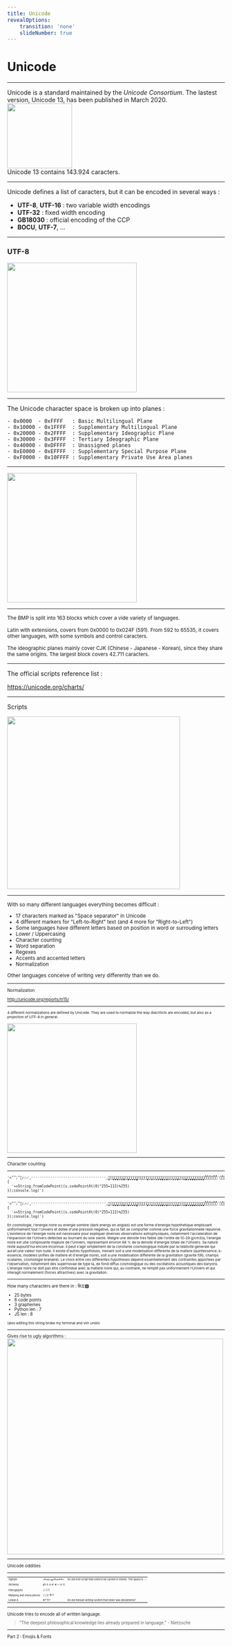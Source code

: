 ```yaml
---
title: Unicode
revealOptions:
    transition: 'none'
    slideNumber: true
---
```

<link rel="stylesheet" href="https://use.fontawesome.com/releases/v5.0.13/css/all.css" integrity="sha384-DNOHZ68U8hZfKXOrtjWvjxusGo9WQnrNx2sqG0tfsghAvtVlRW3tvkXWZh58N9jp" crossorigin="anonymous">
<h1>Unicode</h1>

---

Unicode is a standard maintained by the *Unicode Consortium*. The lastest version, Unicode 13, has been published in March 2020.
<br>
<img src="assets/unicode.svg.png" height="150px">
<br>
Unicode 13 contains 143.924 caracters.

---

Unicode defines a list of caracters, but it can be encoded in several ways :
- __UTF-8__, __UTF-16__ : two variable width encodings
- __UTF-32__ : fixed width encoding
- __GB18030__ : official encoding of the CCP
- __BOCU__, __UTF-7__, ...

---

<h3>UTF-8</h3>
<img src="assets/utf8.png" height="300px">

---

The Unicode character space is broken up into planes :
```
- 0x0000  - 0xFFFF   : Basic Multilingual Plane
- 0x10000 - 0x1FFFF  : Supplementary Multilingual Plane
- 0x20000 - 0x2FFFF  : Supplementary Ideographic Plane
- 0x30000 - 0x3FFFF  : Tertiary Ideographic Plane
- 0x40000 - 0xDFFFF  : Unassigned planes
- 0xE0000 - 0xEFFFF  : Supplementary Special Purpose Plane
- 0xF0000 - 0x10FFFF : Supplementary Private Use Area planes
```

---

<img src="assets/utf8-planes.png" height="300px">


---

<small>
The BMP is split into 163 blocks which cover a vide variety of languages.
<br><br>
Latin with extensions, covers from 0x0000 to 0x024F (591). From 592 to 65535, it covers other languages, with some symbols and control caracters.
<br><br>
The ideographic planes mainly cover CJK (Chinese - Japanese - Korean), since they share the same origins. The largest block covers 42.711 caracters.
</small>

---

The official scripts reference list :

https://unicode.org/charts/

---

Scripts

<img src="assets/ethiopic.png" height="400px">

---

<small>
With so many different languages everything becomes difficult :

<ul>
    <li>17 characters marked as "Space separator" in Unicode</li>
    <li>4 different markers for "Left-to-Right" text (and 4 more for "Right-to-Left")</li>
    <li>Some languages have different letters based on position in word or surrouding letters</li>
    <li>Lower / Uppercasing</li>
    <li>Character counting</li>
    <li>Word separation</li>
    <li>Regexes</li>
    <li>Accents and accented letters</li>
    <li>Normalization</li>
</ul>


Other languages conceive of writing very differently than we do.
<small>

---

Normalization

http://unicode.org/reports/tr15/

---

<small>4 different normalizations are defined by Unicode.
They are used to normalize the way diacriticts are encoded, but also as a projection of UTF-8 in general.</small>

<img src="assets/normalization.jpg" height="300px">

---

Character counting

---

```
ˈ="";"🜚̷̷̷̡̛̛̛̛̛̛̛̛̛̛̛̛̛̛̛̛̛̛̛̛̛̛̛̛̛̛̛̛̛̛̛̛̛̛̛̳̜̝̝̝̗͚͕̜̗̜̝̗̝̜̗̝͖̯̙̜̜̯̜̯̗̜̝͕̜̗̖̞̝̖̗̟̞̗̯̜̜̗̝̜̝͕̣̜̗̝͕̜̞̗̝̜̜̯̗͚̟̗̯̯̗̝̞̝̝̜̝̯̗̯̗̝̜̜̞̗̺͕̗̜͕̜̗̜̝̗̜̯̗̞̝̞̗̟̗̝̯̗̝̜̯̝̞̖̗̟͚̜̝̯̜͕̯̯̗̝̜͕̞̯̜̗̝̜͕̣̜̗̯̝̜̯̜̗̗̻̯̜̜̗̯̗͖͕̝͇̯͚͕̜̗̜̝̗̜̝̞̝̯̜̯̘͕̣̜̗͚̞̜̯̜̜̗̝̜͓̯̜̗͕̜̗̝̯͕̣̜̗̯̜̯̯̘̝͕̖̗̜̝̗̜̝̜̜̞͕̯̗̗̞̜̯̝̜̯̜̝̝̝̗̟̗̜̗̞̯̯̯̗̗̜̯̟̗̯̯̗̜̯̜̝̜̜̗͕̯̖̞̝̖͚̜̯̜̝̗̯̜̝̗̯̗̝̜̗̜̯̯̗͖̟̗̜̜͚̙̜͚̝̜̗̗̯̗͕̜̗̜̝̗͚̝̗̯̜̝̗̯̗̝̜̗̜̯̯̗̯̗̝̜͖̯̗͖̠͚̖̯̞̯̯̗͚̝̝̝̗̯̜̯̗̺̖̝̗̜̗̜̖̞̝̖̞̜̜̗̜̝̜̯̗̜̯̞̞̝̞̯͕̝̯̗̝̜͚̜̝̯̜̞̜̝̯̞̯͚̝̜̗̝̝̝̗̟̝̝̗̯̗̝̜̯̝̗̟̯̝̜̺͕̜̗̜̝̗̜̝̗̞̯̝̜̝̜̯̯̯̗̜̝̗̟̗͚̯̝̜̯̗͚̜̞̗̞̯̜̗̝̜͕̣̜̗̟̗̗̜̯̗̜̝̯̜͖̝̯̯̗̯̯̯̗̯̗̝̜ͮ̑́̓ͮ̓̓̀̓ͮ̀̓ͮ̃ͮ̓̓̀̓ͮ́̐̀̓ͮ̒̀ͮ̓̓̀̇ͮ̓ͮ́͗ͮ̓́̂ͮ̃̓ͮ̔̀̓ͮ̒̓̓̀̓ͮ̇̂̓̂̃̓ͮ̓́́̂ͮ̃̔̀̓̓̂ͮ̂̃̂ͮ̄̓̀́ͮ̓̂ͮ̒̂̓̓ͮ̒̃̓ͮ̀̓́́ͮ̓̂̄̓ͮ̃ͮͮ̔̂ͮ́̓ͮ̑̀̂̓̀ͮ̑̓ͮ̃̓ͮ̔̀̑̓ͮ̀̄̂̂̓̓ͮ̀̓̃́̄̓ͮ̓̆́̂̓̑̓ͮ̒̓ͮ̓̓̀̓ͮ̀̓ͮ̓́̂ͮ̓̑̓́́̀̓ͮ̃̀ͮ̓̆̃̓̀ͮ̒̄̓̀́̓́ͮ̐́̓̀̄̂́ͮ́̂̀̇́̃̓́ͮ̂̓̂ͮ̑̑̓̓̀̂ͮ̒̓ͮ̓̆́ͮ̒̓ͮ̄̓̀́ͮ̒̓̂̓̑̂̓̓ͮ̃ͮ̂̃̀̂ͮ̒̃ͮ̆̆̓ͮ́̓̑̓ͮ̀̓ͮ̃̓ͮ̒̓́̂̓ͮ̂̀̓́ͮ̔̐̓ͮ̒̓ͮ̀̒̀̓ͮ̒̓ͮ͛̀ͮ̑́͗ͮ̓̓̀̓ͮ̀̓ͮ̓́̂ͮ̃̓ͮ̑́̂̓ͮ̓̃̀̓ͮ̒̓ͮ̄̓̀́ͮ̀̓̀̓́̓̂̂ͮ̓̄̀ͮ̈́͆ͮͮ̒̓ͮͮ̒̓́̂̓ͮ̒̓̓̀̓ͮ̂̂̓ͮ̒̓ͮ̄̓̀́ͮͮ̂̃̀̓ͮ̀̓́̂̓ͮ̃̃̀̒̃ͮ̓̑̀̓ͮ̑̃̓ͮͮ̓̃̂ͮ́̀ͮ́̓̓̂ͮ̒̓ͮͮ̑́̂̂̓ͮ̑́̃̓ͮ̒̃̂̓ͮ̀ͮͮ̀̓̂̄̂̓ͮ̓̓̀̓ͮ̃ͮ̃̀̂ͮ̃̓ͮ̄̓̃̀ͮͮ̃̓ͮͮ̓̆́̂̓ͮ̒̃̂̀̓́ͮ̇̂̓́̓́ͮ̓̂ͮ́̂ͮͮ̃̓ͮ̒̓́̂ͮ̒̔̔̓̀̓̂̓ͮ̒̓ͮͮ̂̓̀̓ͮ̃̂̓́́̓̑̓ͮ͛̓́́̓̑̓ͮ̒̓̓́ͮ̃̔̓́ͮ̒̓ͮ̂̓̀̓ͮ̓̂ͮ̒̓̓̀̓ͮ̀̓͗ͮ́̂ͮͮ̃̓ͮ̒̓́̂ͮ̒̔̔̓̀̓̂̓ͮ̒̓ͮͮ̀̄̂̂ͮ̀̄̂̓ͮ̔͗ͮ̑́ͮ́̑̀̓́ͮ̑́̓ͮ̐̀̀̓͗ͮ̓ͮ̑̆ͮ̓̂̀̓ͮ̑̓́ͮ̒̔̔̓̀̓̂̓́ͮ̇̂̓́̓́ͮ̒̓̓̒ͮ̓́́̓̂̓̓̓̂ͮ̒̓́ͮ̑̂̀̂̓́ͮ̀̂̓̓́ͮ̀ͮ̐́̓̀̄̂ͮ̂̓̂ͮ̒̓́ͮ́̃̓̀̄̓ͮ̒̓ͮ̂̇̓ͮͮ̒̓ͮ̔̒ͮ̒̔̔̃́ͮ̑́̃̓ͮ̃ͮ̒̓́ͮ́̑̂́ͮ̑̃́̂̃̓́ͮ̒̓́ͮ̐̀̇́ͮ̓̓̀̓ͮ̀̓ͮ̓ͮ̒̂ͮ́ͮ̓̂̀̓ͮ̑̔̒̃̓ͮ̄̓̑ͮͮ̂̓̀̓ͮ̀̓ͮ̃ͮ̃ͮ̑̂̀̀̓ͮ̓ͮ̀̓̂ͮ́ͮ̃̔̀̓̓̂ͮ̄̓̀́ͮ̓̂ͮ̃ͮ̂̓̀̂ͮ̀̓̓̂ͮ̔̀̑̓́ͮ̂̂̀̑̂̄̓́͗ͮ̄̓̑ͮͮ̀̄̂̂̚̕̚̕̕̕̕̚̕̚̚̕̚̕̚̚̚̚̕̚̚̚̚̚̚̚̕̚̚̕̚̕̚̚̕̚̚̚̕̚̚̚̕̚̚̕̚̚̚̚̚̚̚̚̕̚̚̕̕̚̚̕̚̚̚̚̕̚̚̕̚̚̚̕̚̚̕͜͜͟͜͜͜͜͜͜͞͝".split("").forEach(function(s){
  ˈ+=String.fromCodePoint((s.codePointAt(0)^255+113)%255)
});console.log(ˈ)
```

---

```
ˈ="";"🜚̷̷̷̡̛̛̛̛̛̛̛̛̛̛̛̛̛̛̛̛̛̛̛̛̛̛̛̛̛̛̛̛̛̛̛̛̛̛̛̳̜̝̝̝̗͚͕̜̗̜̝̗̝̜̗̝͖̯̙̜̜̯̜̯̗̜̝͕̜̗̖̞̝̖̗̟̞̗̯̜̜̗̝̜̝͕̣̜̗̝͕̜̞̗̝̜̜̯̗͚̟̗̯̯̗̝̞̝̝̜̝̯̗̯̗̝̜̜̞̗̺͕̗̜͕̜̗̜̝̗̜̯̗̞̝̞̗̟̗̝̯̗̝̜̯̝̞̖̗̟͚̜̝̯̜͕̯̯̗̝̜͕̞̯̜̗̝̜͕̣̜̗̯̝̜̯̜̗̗̻̯̜̜̗̯̗͖͕̝͇̯͚͕̜̗̜̝̗̜̝̞̝̯̜̯̘͕̣̜̗͚̞̜̯̜̜̗̝̜͓̯̜̗͕̜̗̝̯͕̣̜̗̯̜̯̯̘̝͕̖̗̜̝̗̜̝̜̜̞͕̯̗̗̞̜̯̝̜̯̜̝̝̝̗̟̗̜̗̞̯̯̯̗̗̜̯̟̗̯̯̗̜̯̜̝̜̜̗͕̯̖̞̝̖͚̜̯̜̝̗̯̜̝̗̯̗̝̜̗̜̯̯̗͖̟̗̜̜͚̙̜͚̝̜̗̗̯̗͕̜̗̜̝̗͚̝̗̯̜̝̗̯̗̝̜̗̜̯̯̗̯̗̝̜͖̯̗͖̠͚̖̯̞̯̯̗͚̝̝̝̗̯̜̯̗̺̖̝̗̜̗̜̖̞̝̖̞̜̜̗̜̝̜̯̗̜̯̞̞̝̞̯͕̝̯̗̝̜͚̜̝̯̜̞̜̝̯̞̯͚̝̜̗̝̝̝̗̟̝̝̗̯̗̝̜̯̝̗̟̯̝̜̺͕̜̗̜̝̗̜̝̗̞̯̝̜̝̜̯̯̯̗̜̝̗̟̗͚̯̝̜̯̗͚̜̞̗̞̯̜̗̝̜͕̣̜̗̟̗̗̜̯̗̜̝̯̜͖̝̯̯̗̯̯̯̗̯̗̝̜ͮ̑́̓ͮ̓̓̀̓ͮ̀̓ͮ̃ͮ̓̓̀̓ͮ́̐̀̓ͮ̒̀ͮ̓̓̀̇ͮ̓ͮ́͗ͮ̓́̂ͮ̃̓ͮ̔̀̓ͮ̒̓̓̀̓ͮ̇̂̓̂̃̓ͮ̓́́̂ͮ̃̔̀̓̓̂ͮ̂̃̂ͮ̄̓̀́ͮ̓̂ͮ̒̂̓̓ͮ̒̃̓ͮ̀̓́́ͮ̓̂̄̓ͮ̃ͮͮ̔̂ͮ́̓ͮ̑̀̂̓̀ͮ̑̓ͮ̃̓ͮ̔̀̑̓ͮ̀̄̂̂̓̓ͮ̀̓̃́̄̓ͮ̓̆́̂̓̑̓ͮ̒̓ͮ̓̓̀̓ͮ̀̓ͮ̓́̂ͮ̓̑̓́́̀̓ͮ̃̀ͮ̓̆̃̓̀ͮ̒̄̓̀́̓́ͮ̐́̓̀̄̂́ͮ́̂̀̇́̃̓́ͮ̂̓̂ͮ̑̑̓̓̀̂ͮ̒̓ͮ̓̆́ͮ̒̓ͮ̄̓̀́ͮ̒̓̂̓̑̂̓̓ͮ̃ͮ̂̃̀̂ͮ̒̃ͮ̆̆̓ͮ́̓̑̓ͮ̀̓ͮ̃̓ͮ̒̓́̂̓ͮ̂̀̓́ͮ̔̐̓ͮ̒̓ͮ̀̒̀̓ͮ̒̓ͮ͛̀ͮ̑́͗ͮ̓̓̀̓ͮ̀̓ͮ̓́̂ͮ̃̓ͮ̑́̂̓ͮ̓̃̀̓ͮ̒̓ͮ̄̓̀́ͮ̀̓̀̓́̓̂̂ͮ̓̄̀ͮ̈́͆ͮͮ̒̓ͮͮ̒̓́̂̓ͮ̒̓̓̀̓ͮ̂̂̓ͮ̒̓ͮ̄̓̀́ͮͮ̂̃̀̓ͮ̀̓́̂̓ͮ̃̃̀̒̃ͮ̓̑̀̓ͮ̑̃̓ͮͮ̓̃̂ͮ́̀ͮ́̓̓̂ͮ̒̓ͮͮ̑́̂̂̓ͮ̑́̃̓ͮ̒̃̂̓ͮ̀ͮͮ̀̓̂̄̂̓ͮ̓̓̀̓ͮ̃ͮ̃̀̂ͮ̃̓ͮ̄̓̃̀ͮͮ̃̓ͮͮ̓̆́̂̓ͮ̒̃̂̀̓́ͮ̇̂̓́̓́ͮ̓̂ͮ́̂ͮͮ̃̓ͮ̒̓́̂ͮ̒̔̔̓̀̓̂̓ͮ̒̓ͮͮ̂̓̀̓ͮ̃̂̓́́̓̑̓ͮ͛̓́́̓̑̓ͮ̒̓̓́ͮ̃̔̓́ͮ̒̓ͮ̂̓̀̓ͮ̓̂ͮ̒̓̓̀̓ͮ̀̓͗ͮ́̂ͮͮ̃̓ͮ̒̓́̂ͮ̒̔̔̓̀̓̂̓ͮ̒̓ͮͮ̀̄̂̂ͮ̀̄̂̓ͮ̔͗ͮ̑́ͮ́̑̀̓́ͮ̑́̓ͮ̐̀̀̓͗ͮ̓ͮ̑̆ͮ̓̂̀̓ͮ̑̓́ͮ̒̔̔̓̀̓̂̓́ͮ̇̂̓́̓́ͮ̒̓̓̒ͮ̓́́̓̂̓̓̓̂ͮ̒̓́ͮ̑̂̀̂̓́ͮ̀̂̓̓́ͮ̀ͮ̐́̓̀̄̂ͮ̂̓̂ͮ̒̓́ͮ́̃̓̀̄̓ͮ̒̓ͮ̂̇̓ͮͮ̒̓ͮ̔̒ͮ̒̔̔̃́ͮ̑́̃̓ͮ̃ͮ̒̓́ͮ́̑̂́ͮ̑̃́̂̃̓́ͮ̒̓́ͮ̐̀̇́ͮ̓̓̀̓ͮ̀̓ͮ̓ͮ̒̂ͮ́ͮ̓̂̀̓ͮ̑̔̒̃̓ͮ̄̓̑ͮͮ̂̓̀̓ͮ̀̓ͮ̃ͮ̃ͮ̑̂̀̀̓ͮ̓ͮ̀̓̂ͮ́ͮ̃̔̀̓̓̂ͮ̄̓̀́ͮ̓̂ͮ̃ͮ̂̓̀̂ͮ̀̓̓̂ͮ̔̀̑̓́ͮ̂̂̀̑̂̄̓́͗ͮ̄̓̑ͮͮ̀̄̂̂̚̕̚̕̕̕̕̚̕̚̚̕̚̕̚̚̚̚̕̚̚̚̚̚̚̚̕̚̚̕̚̕̚̚̕̚̚̚̕̚̚̚̕̚̚̕̚̚̚̚̚̚̚̚̕̚̚̕̕̚̚̕̚̚̚̚̕̚̚̕̚̚̚̕̚̚̕͜͜͟͜͜͜͜͜͜͞͝".split("").forEach(function(s){
  ˈ+=String.fromCodePoint((s.codePointAt(0)^255+113)%255)
});console.log(ˈ)
```

<small>
En cosmologie, l'energie noire ou energie sombre (dark energy en anglais) est une forme d'energie hypothetique emplissant uniformement tout l'Univers et dotee d'une pression negative, qui la fait se comporter comme une force gravitationnelle repulsive. L'existence de l'energie noire est necessaire pour expliquer diverses observations astrophysiques, notamment l'acceleration de l'expansion de l'Univers detectee au tournant du xxie siecle. Malgre une densite tres faible (de l'ordre de 10-29 g/cm3)a, l'energie noire est une composante majeure de l'Univers, representant environ 68 % de la densite d'energie totale de l'Univers. Sa nature reste aujourd'hui encore inconnue. Il peut s'agir simplement de la constante cosmologique induite par la relativite generale qui aurait une valeur non nulle. Il existe d'autres hypotheses, menant soit a une modelisation differente de la matiere (quintessence, k-essence, modeles unifies de matiere et d'energie noire), soit a une modelisation differente de la gravitation (gravite f(R), champs scalaires, cosmologie branaire). Le choix entre ces differentes hypotheses depend essentiellement des contraintes apportees par l'observation, notamment des supernovae de type Ia, de fond diffus cosmologique ou des oscillations acoustiques des baryons. L'energie noire ne doit pas etre confondue avec la matiere noire qui, au contraire, ne remplit pas uniformement l'Univers et qui interagit normalement (forces attractives) avec la gravitation.
</small>


---

How many characters are there in :
क्षि♊🅱️

- 25 bytes
- 8 code points
- 3 graphemes
- Python len : 7
- JS len : 8

<small>(also editing this string broke my terminal and vim undo)</small>

---

Gives rise to ugly algorithms :<br>
<img src="assets/segmentation.png" height="500px">

---

Unicode oddities

---

<table style="font-size: 0.6em;">
  <tr>
    <td>Ogham</td>
    <td>᚛ᚈᚑᚋ ᚄᚉᚑᚈᚈ᚜</td>
    <td>An old irish script that used to be carved in stones. The space is :  </td>
  </tr>
  <tr>
    <td>Alchemy</td>
    <td>🜢🜵  🜶  🜷  🜸  🜹  🜺  🜻  🜼</td>
    <td></td>
  </tr>
  <tr>
    <td>Hieroglyphs</td>
    <td>𓀉𓀁𓀅</td>
    <td></td>
  </tr>
  <tr>
    <td>Mahjong and chess pieces</td>
    <td>🀃🀇🀘 🨮🨰</td>
    <td></td>
  </tr>
  <tr>
    <td>Linear A</td>
    <td>𐘃𐘈𐘔𐘘</td>
    <td>An old minoan writing system that never was deciphered !</td>
  </tr>
</table>

---

Unicode tries to encode all of written language.

> "The deepest philosophical knowledge lies already prepared in language." - Nietzsche

---

Part 2 : Emojis & Fonts
